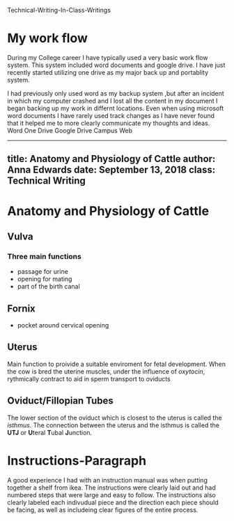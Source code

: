 Technical-Writing-In-Class-Writings

# My work flow

During my College career I have typically used a very basic work flow system. This system included word documents and google drive. I have just recently started utilizing one drive as my major back up and portablity system.

I had previously only used word as my backup system ,but after an incident in which my computer crashed and I lost all the content in my document I began backing up my work in differnt locations. Even when using microsoft word documents I have rarely used track changes as I have never found that it helped me to more clearly communicate my thoughts and ideas.
Word
One Drive
Google Drive
Campus Web

---
title: Anatomy and Physiology of Cattle
author: Anna Edwards
date: September 13, 2018
class: Technical Writing
---

# **Anatomy and Physiology of Cattle** 
## Vulva
  ### Three main functions
  * passage for urine
  * opening for mating
  * part of the birth canal

## Fornix
  * pocket around cervical opening

## Uterus
  Main function to proivide a suitable enviroment for fetal development. When the cow is bred the uterine muscles, under the influence of *oxytocin*, rythmically contract to aid in sperm transport to oviducts
  
## Oviduct/Fillopian Tubes
  The lower section of the oviduct which is closest to the uterus is called the *isthmus*. The connection between the uterus and the isthmus is called the **UTJ** or **U**teral **T**ubal **J**unction.



# Instructions-Paragraph

A good experience I had with an instruction manual was when putting together a shelf from ikea. The instructions were clearly laid out and had numbered steps that were large and easy to follow. The instructions also clearly labeled each indivudual piece and the direction each piece should be facing, as well as includeing clear figures of the entire process.
